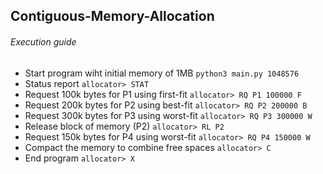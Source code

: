 ## Contiguous-Memory-Allocation

###### Execution guide 
- Start program wiht initial memory of 1MB
`python3 main.py 1048576`
- Status report
`allocator> STAT`
- Request 100k bytes for P1 using first-fit
`allocator> RQ P1 100000 F`
- Request 200k bytes for P2 using best-fit
`allocator> RQ P2 200000 B`
- Request 300k bytes for P3 using worst-fit
`allocator> RQ P3 300000 W`
- Release block of memory (P2)
`allocator> RL P2`
- Request 150k bytes for P4 using worst-fit
`allocator> RQ P4 150000 W`
- Compact the memory to combine free spaces
`allocator> C`
- End program 
`allocator> X`